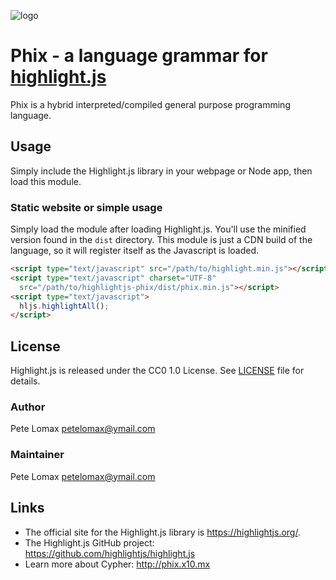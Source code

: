 ![logo](ok.ico)

# Phix - a language grammar for [highlight.js](https://highlightjs.org/)

<!--
![version](https://badgen.net/npm/v/highlightjs-cypher) ![license](https://badgen.net/badge/license/CC0%201.0/blue)
![install size](https://badgen.net/packagephobia/install/highlightjs-cypher) ![minified size](https://badgen.net/bundlephobia/min/highlightjs-cypher)
[![Build Status](https://travis-ci.com/highlightjs/highlightjs-cypher.svg?branch=master)](https://travis-ci.com/highlightjs/highlightjs-cypher)
-->

Phix is a hybrid interpreted/compiled general purpose programming language.

## Usage

Simply include the Highlight.js library in your webpage or Node app, then load this module.

### Static website or simple usage

Simply load the module after loading Highlight.js. You'll use the minified version found in the `dist` directory. This module is just a CDN build of the language, so it will register itself as the Javascript is loaded.

```html
<script type="text/javascript" src="/path/to/highlight.min.js"></script>
<script type="text/javascript" charset="UTF-8"
  src="/path/to/highlightjs-phix/dist/phix.min.js"></script>
<script type="text/javascript">
  hljs.highlightAll();
</script>
```

<!--
### Using directly from the UNPKG CDN (???)

```html
<script type="text/javascript"
  src="https://unpkg.com/highlightjs-phix/dist/phix.min.js"></script>
```

- More info: <https://unpkg.com>

### With Node or another build system

If you're using Node / Webpack / Rollup / Browserify, etc, simply require the language module, then register it with Highlight.js.

```javascript
var hljs = require('highlightjs');
var hljsPhix = require('highlightjs-phix');

hljs.registerLanguage("phix", hljsPhix);
hljs.highlightAll();
```

### React (???)

You need to import both Highlight.js and third-party language like Phix:

```js
import React, {Component} from 'react'
import 'highlight.js/scss/darcula.scss' # your favourite theme
import phix from './phix'
import hljs from 'highlight.js'
hljs.registerLanguage('phix', phix);

class Highlighter extends Component
{
  constructor(props)
  {
    super(props);
    hljs.highlightAll();
  }

  render()
  {
    let {children} = this.props;
    return
    {
      <pre ref={(node) => this.node = node}>
        <code className="phix">
          {children}
        </code>
      </pre>
    }
  }
}

export default Highlighter;
```
-->

## License

Highlight.js is released under the CC0 1.0 License. See [LICENSE][1] file
for details.

### Author

Pete Lomax <petelomax@ymail.com>

### Maintainer

Pete Lomax <petelomax@ymail.com>

## Links

- The official site for the Highlight.js library is <https://highlightjs.org/>.
- The Highlight.js GitHub project: <https://github.com/highlightjs/highlight.js>
- Learn more about Cypher: <http://phix.x10.mx>

[1]: https://github.com/highlightjs/highlightjs-phix/blob/master/LICENSE
